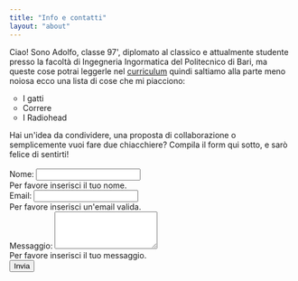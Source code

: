 ```yaml
---
title: "Info e contatti"
layout: "about"
---
```

Ciao! Sono Adolfo, classe 97', diplomato al classico e attualmente studente presso la facoltà di Ingegneria Ingormatica del Politecnico di Bari, ma queste cose potrai leggerle nel <a href="/PDF/CV_it_.pdf" download>curriculum</a> quindi saltiamo alla parte meno noiosa ecco una lista di cose che mi piacciono:
<ul style ="list-style: circle">
<li> I gatti
<li> Correre
<li> I Radiohead
</ul>
Hai un'idea da condividere, una proposta di collaborazione o semplicemente vuoi fare due chiacchiere? Compila il form qui sotto, e sarò felice di sentirti!

<br>
<br>
<form name="contact"  action ="/success" method="POST" data-netlify="true" netlify-honeypot="bot-field" class="needs-validation" novalidate>
  <input type="hidden" name="form-name" value="contact" />

  <!-- Honeypot field for spam prevention -->
  <div hidden>
    <label>Don’t fill this out if you're human: <input name="bot-field" /></label>
  </div>

  <div class="form-group">
    <label for="name">Nome:</label>
    <input type="text" id="name" name="name" class="form-control" required />
    <div class="invalid-feedback">Per favore inserisci il tuo nome.</div>
  </div>
  <div class="form-group">
    <label for="email">Email:</label>
    <input type="email" id="email" name="email" class="form-control" required />
    <div class="invalid-feedback">Per favore inserisci un'email valida.</div>
  </div>
  <div class="form-group">
    <label for="message">Messaggio:</label>
    <textarea id="message" name="message" class="form-control" rows="4" required></textarea>
    <div class="invalid-feedback">Per favore inserisci il tuo messaggio.</div>
  </div>
  <button type="submit" class="btn btn-dark">Invia</button>
</form>

